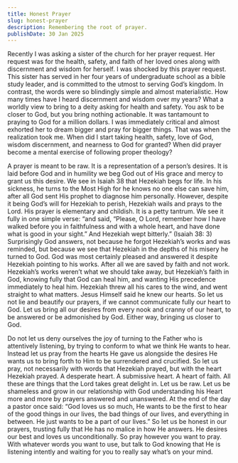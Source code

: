 ```yaml
---
title: Honest Prayer
slug: honest-prayer
description: Remembering the root of prayer.
publishDate: 30 Jan 2025
---
```

Recently I was asking a sister of the church for her prayer request. Her request was for the health, safety, and faith of her loved ones along with discernment and wisdom for herself. I was shocked by this prayer request. This sister has served in her four years of undergraduate school as a bible study leader, and is committed to the utmost to serving God’s kingdom. In contrast, the words were so blindingly simple and almost materialistic. How many times have I heard discernment and wisdom over my years? What a worldly view to bring to a deity asking for health and safety. You ask to be closer to God, but you bring nothing actionable. It was tantamount to praying to God for a million dollars. I was immediately critical and almost exhorted her to dream bigger and pray for bigger things. That was when the realization took me. When did I start taking health, safety, love of God, wisdom discernment, and nearness to God for granted? When did prayer become a mental exercise of following proper theology? 

A prayer is meant to be raw. It is a representation of a person’s desires. It is laid before God and in humility we beg God out of His grace and mercy to grant us this desire. We see in Isaiah 38 that Hezekiah begs for life. In his sickness, he turns to the Most High for he knows no one else can save him, after all God sent His prophet to diagnose him personally. However, despite it being God’s will for Hezekiah to perish, Hezekiah wails and prays to the Lord. His prayer is elementary and childish. It is a petty tantrum. We see it fully in one simple verse: “and said, “Please, O Lord, remember how I have walked before you in faithfulness and with a whole heart, and have done what is good in your sight.” And Hezekiah wept bitterly.” (Isaiah 38: 3) Surprisingly God answers, not because he forgot Hezekiah’s works and was reminded, but because we see that Hezekiah in the depths of his misery he turned to God. God was most certainly pleased and answered it despite Hezekiah pointing to his works. After all we are saved by faith and not work. Hezekiah’s works weren’t what we should take away, but Hezekiah’s faith in God, knowing fully that God can heal him, and wanting His precedence immediately to heal him. Hezekiah threw all his cares to the wind, and went straight to what matters. Jesus Himself said he knew our hearts. So let us not lie and beautify our prayers, if we cannot communicate fully our heart to God. Let us bring all our desires from every nook and cranny of our heart, to be answered or be admonished by God. Either way, bringing us closer to God. 

Do not let us deny ourselves the joy of turning to the Father who is attentively listening, by trying to conform to what we think He wants to hear. Instead let us pray from the hearts He gave us alongside the desires He wants us to bring forth to Him to be surrendered and crucified. So let us pray, not necessarily with words that Hezekiah prayed, but with the heart Hezekiah prayed. A desperate heart. A submissive heart. A heart of faith. All these are things that the Lord takes great delight in. Let us be raw. Let us be shameless and grow in our relationship with God understanding his Heart more and more by prayers answered and unanswered. At the end of the day a pastor once said: “God loves us so much, He wants to be the first to hear of the good things in our lives, the bad things of our lives, and everything in between. He just wants to be a part of our lives.” So let us be honest in our prayers, trusting fully that He has no malice in how He answers. He desires our best and loves us unconditionally. So pray however you want to pray. With whatever words you want to use, but talk to God knowing that He is listening intently and waiting for you to really say what’s on your mind.